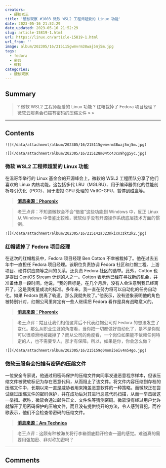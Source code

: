 ```yaml
---
creators:
  - 硬核老王
title: '硬核观察 #1003 微软 WSL2 工程师超爱的 Linux 功能'
date: 2023-05-16 21:52:29
date_updated: 2023-05-16 21:52:29
slug: article-15819-1.html
url: https://linux.cn/article-15819-1.html
url_from: ''
image: album/202305/16/215115gwmvrm38waj5mj5m.jpg
tags:
  - fedora
  - 密码
  - 微软
categories:
  - 硬核观察
---
```


## Summary

> ? 微软 WSL2 工程师超爱的 Linux 功能
> ? 红帽裁掉了 Fedora 项目经理
> ? 微软云服务会扫描有密码的压缩文件
> » 
> »

***

<!-- more -->

## Contents

`![](/data/attachment/album/202305/16/215115gwmvrm38waj5mj5m.jpg)`

`![](/data/attachment/album/202305/16/215128m04tc43cs9hgg5yc.jpg)`

### 微软 WSL2 工程师超爱的 Linux 功能

在温哥华举行的 Linux 基金会的开源峰会上，微软的 WSL2 工程团队分享了他们喜欢的 Linux 内核功能。这包括多代 LRU（MGLRU）、用于编译器优化的性能剖析导引优化（PGO）、用于虚拟 GPU 处理的 VirtIO-GPU，暂停到磁盘等。

> 
> **[消息来源：Phoronix](https://www.phoronix.com/news/Linux-Kernel-Features-MS-Loves)**
> 
> 
> 

> 
> 老王点评：不知道微软会不会“借鉴”这些功能到 Windows 中，反正 Linux 从 Windows 中借鉴比较难，微软似乎没有开源操作系统底层技术方面的惯例。
> 
> 
> 

`![](/data/attachment/album/202305/16/215142a323mkixn3zkt2k2.jpg)`

### 红帽裁掉了 Fedora 项目经理

在这次的红帽裁员中，Fedora 项目经理 Ben Cotton 不幸被裁掉了。他在过去五年中一直担任 Fedora 项目经理。该职位负责协调 Fedora 社区和红帽工程、上游项目、硬件供应商等之间的关系，还负责 Fedora 社区的选举。此外，Cotton 也是提出 CentOS Stream 计划的人之一。Cotton 表示他已经在寻找新的机会，并准备休息一段时间。他说，“我的目标是，在几个月后，没有人会注意到我已经离开了。这是我衡量成功的标准。多年来，我一直在努力将可以自动化的任务自动化。如果 Fedora 脱离了轨道，那么我就失败了。”他表示，没有迹象表明他的角色被特别针对，红帽公司里肯定有一些人继续把 Fedora 看作是具有战略意义的。

> 
> **[消息来源：Phoronix](https://www.phoronix.com/news/Fedora-PM-Red-Hat-Laid-Off)**
> 
> 
> 

> 
> 老王点评：姑且让我们相信这背后不代表红帽公司对 Fedora 的想法发生了变化。那么从职业生涯的角度看，当你把一切都做好自动化了，是不是你就可以很顺滑地被裁掉了？而从公司的角度看，一个岗位如果能不依赖任何特定的人，也不需要专人，那才有保障。所以，如果是你，你会怎么做？
> 
> 
> 

`![](/data/attachment/album/202305/16/215159q0momi5oiv4m54go.jpg)`

### 微软云服务会扫描有密码的压缩文件

一位安全专家说，他通过用密码保护的压缩文件向同事发送恶意程序样本，但该压缩文件被微软标记为存在恶意代码，从而阻止了该文件。将文件内容压缩到存档的压缩文件中，长期以来一直是威胁者用来掩盖恶意软件的一种策略。而微软正在尝试绕过压缩文件的密码保护，并在成功后对其进行恶意代码扫描，从而一举击破这一举措。据称，微软会通过邮件正文、文件名等猜测密码。微软没有经过用户允许就解开了用密码保护的压缩文件，而且没有提供绕开的方法，令人感到冒犯。而谷歌表示，他们不会检查带密码的压缩文件。

> 
> **[消息来源：Ars Technica](https://arstechnica.com/information-technology/2023/05/microsoft-is-scanning-the-inside-of-password-protected-zip-files-for-malware/)**
> 
> 
> 

> 
> 老王点评：这颇有种被海关将行李箱彻底翻开检查一遍的感觉。难道真的需要用强加密、非对称加密吗？
> 
> 
>

***

## Comments
